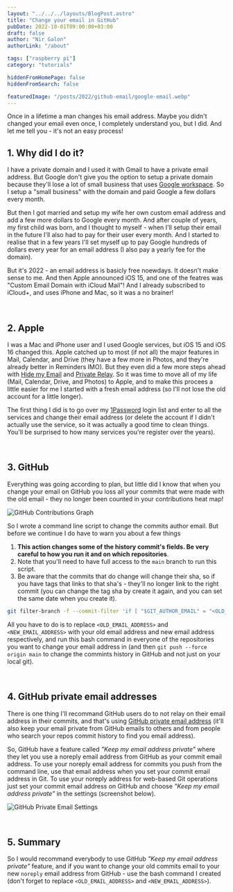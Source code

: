 ```yaml
---
layout: "../../../layouts/BlogPost.astro"
title: "Change your email in GitHub"
pubDate: 2022-10-01T09:00:00+03:00
draft: false
author: "Nir Galon"
authorLink: "/about"

tags: ["raspberry pi"]
category: "tutorials"

hiddenFromHomePage: false
hiddenFromSearch: false

featuredImage: "/posts/2022/github-email/google-email.webp"
---
```


Once in a lifetime a man changes his email address. Maybe you didn't changed your email even once, I completely understand you, but I did. And let me tell you - it's not an easy process!

## 1. Why did I do it?

I have a private domain and I used it with Gmail to have a private email address. But Google don't give you the option to setup a private domain because they'll lose a lot of small business that uses [Google workspace](https://workspace.google.com). So I setup a "small business" with the domain and paid Google a few dollars every month.

But then I got married and setup my wife her own custom email address and add a few more dollars to Google every month. And after couple of years, my first child was born, and I thought to myself - when I'll setup their email in the future I'll also had to pay for their user every month. And I started to realise that in a few years I'll set myself up to pay Google hundreds of dollars every year for an email address (I also pay a yearly fee for the domain).

But it's 2022 - an email address is basicly free noewdays. It doesn't make sense to me. And then Apple announced iOS 15, and one of the featres was "Custom Email Domain with iCloud Mail"! And I already subscribed to iCloud+, and uses iPhone and Mac, so it was a no brainer!

&nbsp;

## 2. Apple

I was a Mac and iPhone user and I used Google services, but iOS 15 and iOS 16 changed this. Apple catched up to most (if not all) the major features in Mail, Calendar, and Drive (they have a few more in Photos, and they're already better in Reminders IMO). But they even did a few more steps ahead with [Hide my Email](https://support.apple.com/en-om/guide/icloud/mm9d9012c9e8/icloud) and [Private Relay](https://support.apple.com/en-us/HT212614). So it was time to move all of my life (Mail, Calendar, Drive, and Photos) to Apple, and to make this procees a little easier for me I started with a fresh email address (so I'll not lose the old account for a little longer).

The first thing I did is to go over my [1Password](https://1password.com) login list and enter to all the services and change their email address (or delete the account if I didn't actually use the service, so it was actually a good time to clean things. You'll be surprised to how many services you're register over the years).

&nbsp;

## 3. GitHub

Everything was going according to plan, but little did I know that when you change your email on GitHub you loss all your commits that were made with the old email - they no longer been counted in your contributions heat map!

![GitHub Contributions Graph](/posts/2022/github-email/github-contributions-graph.webp "GitHub Contributions Graph")

So I wrote a command line script to change the commits author email. But before we continue I do have to warn you about a few things

1. **This action changes some of the history commit's fields. Be very careful to how you run it and on which repositories**.
2. Note that you'll need to have full access to the `main` branch to run this script.
3. Be aware that the commits that do change will change their sha, so if you have tags that links to that sha's - they'll no longer link to the right commit (you can change the tag sha by create it again, and you can set the same date when you create it).

```bash showLineNumbers title=" "
git filter-branch -f --commit-filter 'if [ "$GIT_AUTHOR_EMAIL" = "<OLD_EMAIL_ADDRESS>" ]; then GIT_AUTHOR_EMAIL="<NEW_EMAIL_ADDRESS>"; git commit-tree "$@"; fi' HEAD
```

All you have to do is to replace `<OLD_EMAIL_ADDRESS>` and `<NEW_EMAIL_ADDRESS>` with your old email address and new email address respectively, and run this bash command in everyone of the repositories you want to change your email address in (and then `git push --force origin main` to change the commints history in GitHub and not just on your local git).

&nbsp;

## 4. GitHub private email addresses

There is one thing I'll recommand GitHub users do to not relay on their email address in their commits, and that's using [GitHub private email address](https://docs.github.com/en/account-and-profile/setting-up-and-managing-your-personal-account-on-github/managing-email-preferences/setting-your-commit-email-address) (it'll also keep your email private from GitHub emails to others and from people who search your repos commit history to find you email address).

So, GitHub have a feature called _"Keep my email address private"_ where they let you use a noreply email address from GitHub as your commit email address. To use your noreply email address for commits you push from the command line, use that email address when you set your commit email address in Git. To use your noreply address for web-based Git operations just set your commit email address on GitHub and choose _"Keep my email address private"_ in the settings (screenshot below).

![GitHub Private Email Settings](/posts/2022/github-email/github-private-email.webp "GitHub Private Email Settings")

&nbsp;

## 5. Summary

So I would recommand everybody to use GitHub _"Keep my email address private"_ feature, and if you want to change your old commits email to your new `noreply` email address from GitHub - use the bash command I created (don't forget to replace `<OLD_EMAIL_ADDRESS>` and `<NEW_EMAIL_ADDRESS>`).

